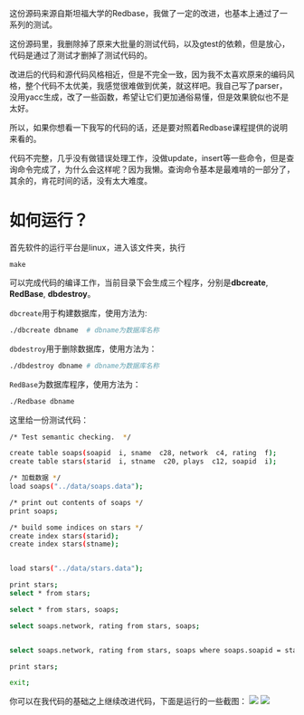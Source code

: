 这份源码来源自斯坦福大学的Redbase，我做了一定的改进，也基本上通过了一系列的测试。

这份源码里，我删除掉了原来大批量的测试代码，以及gtest的依赖，但是放心，代码是通过了测试才删掉了测试代码的。

改进后的代码和源代码风格相近，但是不完全一致，因为我不太喜欢原来的编码风格，整个代码不太优美，我感觉很难做到优美，就这样吧。我自己写了parser，没用yacc生成，改了一些函数，希望让它们更加通俗易懂，但是效果貌似也不是太好。

所以，如果你想看一下我写的代码的话，还是要对照着Redbase课程提供的说明来看的。

代码不完整，几乎没有做错误处理工作，没做update，insert等一些命令，但是查询命令完成了，为什么会这样呢？因为我懒。查询命令基本是最难啃的一部分了，其余的，肯花时间的话，没有太大难度。

# 如何运行？
首先软件的运行平台是linux，进入该文件夹，执行
```shell
make
```
可以完成代码的编译工作，当前目录下会生成三个程序，分别是**dbcreate**, **RedBase**, **dbdestroy**。

`dbcreate`用于构建数据库，使用方法为:
```bash
./dbcreate dbname  # dbname为数据库名称
```
`dbdestroy`用于删除数据库，使用方法为：
```bash
./dbdestroy dbname # dbname为数据库名称
```
`RedBase`为数据库程序，使用方法为：
```bash
./Redbase dbname
```

这里给一份测试代码：
```bash
/* Test semantic checking.  */

create table soaps(soapid  i, sname  c28, network  c4, rating  f);
create table stars(starid  i, stname  c20, plays  c12, soapid  i);

/* 加载数据 */
load soaps("../data/soaps.data");

/* print out contents of soaps */
print soaps;

/* build some indices on stars */
create index stars(starid);
create index stars(stname);


load stars("../data/stars.data");

print stars;
select * from stars;

select * from stars, soaps;

select soaps.network, rating from stars, soaps;


select soaps.network, rating from stars, soaps where soaps.soapid = stars.soapid;

print stars;

exit;

```
你可以在我代码的基础之上继续改进代码，下面是运行的一些截图：
![](http://img.blog.csdn.net/20171208171016533)
![](http://img.blog.csdn.net/20171206201018250)
